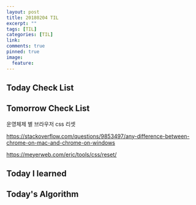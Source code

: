 ```yaml
---
layout: post
title: 20180204 TIL
excerpt: ""
tags: [TIL]
categories: [TIL]
link:
comments: true
pinned: true
image:
  feature:
---
```


## Today Check List



## Tomorrow Check List

운영체제 별 브라우저 css 리셋

https://stackoverflow.com/questions/9853497/any-difference-between-chrome-on-mac-and-chrome-on-windows

https://meyerweb.com/eric/tools/css/reset/

## Today I learned



## Today's Algorithm

